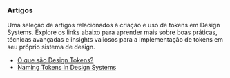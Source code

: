 ### Artigos

Uma seleção de artigos relacionados à criação e uso de tokens em Design Systems. Explore os links abaixo para aprender mais sobre boas práticas, técnicas avançadas e insights valiosos para a implementação de tokens em seu próprio sistema de design.

- [O que são Design Tokens?](https://brasil.uxdesign.cc/o-que-são-design-tokens-cd408431727d)
- [Naming Tokens in Design Systems](https://medium.com/eightshapes-llc/naming-tokens-in-design-systems-9e86c7444676)

